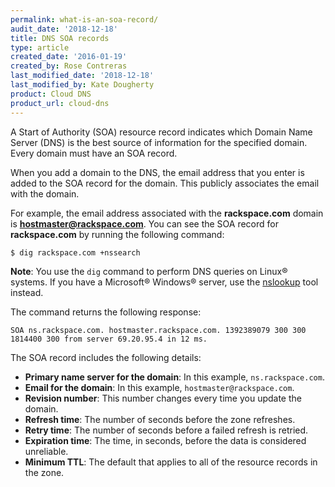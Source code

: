 ```yaml
---
permalink: what-is-an-soa-record/
audit_date: '2018-12-18'
title: DNS SOA records
type: article
created_date: '2016-01-19'
created_by: Rose Contreras
last_modified_date: '2018-12-18'
last_modified_by: Kate Dougherty
product: Cloud DNS
product_url: cloud-dns
---
```


A Start of Authority (SOA) resource record indicates which Domain Name
Server (DNS) is the best source of information for the specified domain.
Every domain must have an SOA record.

When you add a domain to the DNS, the email address that you enter is
added to the SOA record for the domain. This publicly associates the email
with the domain.

For example, the email address associated with the **rackspace.com**
domain is **hostmaster@rackspace.com**. You can see the SOA record for
**rackspace.com** by running the following command:

    $ dig rackspace.com +nssearch

**Note**: You use the `dig` command to perform DNS queries on Linux&reg;
systems. If you have a Microsoft&reg; Windows&reg; server, use the
[nslookup](/support/how-to/nslookup-checking-dns-records-on-windows) tool instead.

The command returns the following response:

    SOA ns.rackspace.com. hostmaster.rackspace.com. 1392389079 300 300 1814400 300 from server 69.20.95.4 in 12 ms.

The SOA record includes the following details:

-   **Primary name server for the domain**: In this example,
    `ns.rackspace.com`.
-   **Email for the domain**: In this example, `hostmaster@rackspace.com`.
-   **Revision number**: This number changes every time you update the domain.
-   **Refresh time**: The number of seconds before the zone refreshes.
-   **Retry time**: The number of seconds before a failed refresh is
    retried.
-   **Expiration time**: The time, in seconds, before the data is
    considered unreliable.
-   **Minimum TTL**: The default that applies to all of the resource records
    in the zone.
